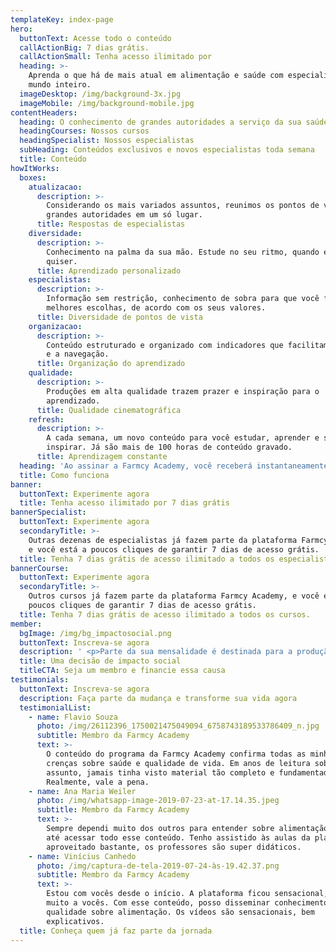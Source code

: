 ```yaml
---
templateKey: index-page
hero:
  buttonText: Acesse todo o conteúdo
  callActionBig: 7 dias grátis.
  callActionSmall: Tenha acesso ilimitado por
  heading: >-
    Aprenda o que há de mais atual em alimentação e saúde com especialistas do
    mundo inteiro.
  imageDesktop: /img/background-3x.jpg
  imageMobile: /img/background-mobile.jpg
contentHeaders:
  heading: O conhecimento de grandes autoridades a serviço da sua saúde
  headingCourses: Nossos cursos
  headingSpecialist: Nossos especialistas
  subHeading: Conteúdos exclusivos e novos especialistas toda semana
  title: Conteúdo
howItWorks:
  boxes:
    atualizacao:
      description: >-
        Considerando os mais variados assuntos, reunimos os pontos de vista de
        grandes autoridades em um só lugar.
      title: Respostas de especialistas
    diversidade:
      description: >-
        Conhecimento na palma da sua mão. Estude no seu ritmo, quando e onde
        quiser.
      title: Aprendizado personalizado
    especialistas:
      description: >-
        Informação sem restrição, conhecimento de sobra para que você faça suas
        melhores escolhas, de acordo com os seus valores.
      title: Diversidade de pontos de vista
    organizacao:
      description: >-
        Conteúdo estruturado e organizado com indicadores que facilitam o estudo
        e a navegação.
      title: Organização do aprendizado
    qualidade:
      description: >-
        Produções em alta qualidade trazem prazer e inspiração para o
        aprendizado.
      title: Qualidade cinematográfica
    refresh:
      description: >-
        A cada semana, um novo conteúdo para você estudar, aprender e se
        inspirar. Já são mais de 100 horas de conteúdo gravado.
      title: Aprendizagem constante
  heading: 'Ao assinar a Farmcy Academy, você receberá instantaneamente:'
  title: Como funciona
banner:
  buttonText: Experimente agora
  title: Tenha acesso ilimitado por 7 dias grátis
bannerSpecialist:
  buttonText: Experimente agora
  secondaryTitle: >-
    Outras dezenas de especialistas já fazem parte da plataforma Farmcy Academy,
    e você está a poucos cliques de garantir 7 dias de acesso grátis.
  title: Tenha 7 dias grátis de acesso ilimitado a todos os especialistas.
bannerCourse:
  buttonText: Experimente agora
  secondaryTitle: >-
    Outros cursos já fazem parte da plataforma Farmcy Academy, e você está a
    poucos cliques de garantir 7 dias de acesso grátis.
  title: Tenha 7 dias grátis de acesso ilimitado a todos os cursos.
member:
  bgImage: /img/bg_impactosocial.png
  buttonText: Inscreva-se agora
  description: ' <p>Parte da sua mensalidade é destinada para a produção de uma série totalmente gratuita, que tem a missão de levar conhecimento e informação sobre alimentação e saúde para todos os brasileiros.</p><p>Além de melhorar a sua qualidade de vida, você possibilita que muitas outras pessoas também adquiram conhecimento para transformar suas vidas.</p><p>Até agora, já são mais de 50 mil pessoas impactadas.</p>'
  title: Uma decisão de impacto social
  titleCTA: Seja um membro e financie essa causa
testimonials:
  buttonText: Inscreva-se agora
  description: Faça parte da mudança e transforme sua vida agora
  testimonialList:
    - name: Flavio Souza
      photo: /img/26112396_1750021475049094_6758743189533786409_n.jpg
      subtitle: Membro da Farmcy Academy
      text: >-
        O conteúdo do programa da Farmcy Academy confirma todas as minhas
        crenças sobre saúde e qualidade de vida. Em anos de leitura sobre o
        assunto, jamais tinha visto material tão completo e fundamentado.
        Realmente, vale a pena.
    - name: Ana Maria Weiler
      photo: /img/whatsapp-image-2019-07-23-at-17.14.35.jpeg
      subtitle: Membro da Farmcy Academy
      text: >-
        Sempre dependi muito dos outros para entender sobre alimentação e saúde,
        até acessar todo esse conteúdo. Tenho assistido às aulas da plataforma e
        aproveitado bastante, os professores são super didáticos.
    - name: Vinícius Canhedo
      photo: /img/captura-de-tela-2019-07-24-às-19.42.37.png
      subtitle: Membro da Farmcy Academy
      text: >-
        Estou com vocês desde o início. A plataforma ficou sensacional, agradeço
        muito a vocês. Com esse conteúdo, posso disseminar conhecimento de
        qualidade sobre alimentação. Os vídeos são sensacionais, bem
        explicativos.
  title: Conheça quem já faz parte da jornada
---
```

